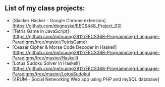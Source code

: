 
## List of my class projects:

- [Slacker Hacker - Google Chrome extension] (https://github.com/degnoske/EECS448_Project_03)
- [Tetris Game in JavaScript] (https://github.com/nptvuong2912/EECS368-Programming-Language-Paradigms/tree/master/TetrisGame)
- [Ceasar Cipher & Morse Code Decoder in Haskell] (https://github.com/nptvuong2912/EECS368-Programming-Language-Paradigms/tree/master/Haskell)
- [Lotus Sudoku Solver in Haskell] (https://github.com/nptvuong2912/EECS368-Programming-Language-Paradigms/tree/master/LotusSudoku)
- [4RUM - Social Networking Web app using PHP and mySQL database] 
